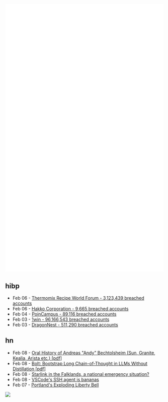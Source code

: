 ![Metrics](https://raw.githubusercontent.com/phixion/phixion/master/metrics.svg)

## hibp

<!--
for https://github.com/phixion/phixion/blob/main/.github/workflows/feeds.yml
-->
<!--START_SECTION:haveibeenpwnd-->
- Feb 06 - [Thermomix Recipe World Forum - 3,123,439 breached accounts](https://haveibeenpwned.com/PwnedWebsites#Thermomix)
- Feb 06 - [Hakko Corporation - 9,665 breached accounts](https://haveibeenpwned.com/PwnedWebsites#Hakko)
- Feb 04 - [PoinCampus - 89,116 breached accounts](https://haveibeenpwned.com/PwnedWebsites#PoinCampus)
- Feb 03 - [1win - 96,166,543 breached accounts](https://haveibeenpwned.com/PwnedWebsites#1win)
- Feb 03 - [DragonNest - 511,290 breached accounts](https://haveibeenpwned.com/PwnedWebsites#DragonNest)
<!--END_SECTION:haveibeenpwnd-->

## hn

<!--
for https://github.com/phixion/phixion/blob/main/.github/workflows/feeds.yml
-->
<!--START_SECTION:hn-->
- Feb 08 - [Oral History of Andreas "Andy" Bechtolsheim (Sun, Granite, Kealia, Arista etc.) [pdf]](http://archive.computerhistory.org/resources/access/text/2016/06/102737929-05-01-acc.pdf)
- Feb 08 - [Bolt: Bootstrap Long Chain-of-Thought in LLMs Without Distillation [pdf]](https://arxiv.org/abs/2502.03860)
- Feb 08 - [Starlink in the Falklands, a national emergency situation?](https://www.openfalklands.com/february-2025-starlink-in-the-falkland-islands-a-national-emergency-situation/)
- Feb 08 - [VSCode's SSH agent is bananas](https://fly.io/blog/vscode-ssh-wtf/)
- Feb 07 - [Portland's Exploding Liberty Bell](https://tomlovesthelibertybell.com/portlands-exploding-liberty-bell/)
<!--END_SECTION:hn-->

<!--
for https://yhype.me
-->
![](https://hit.yhype.me/github/profile?user_id=13013670)
